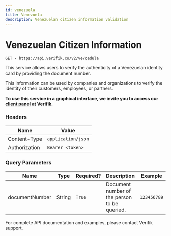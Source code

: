 ```yaml
---
id: venezuela
title: Venezuela
description: Venezuelan citizen information validation
---
```


# Venezuelan Citizen Information

`GET - https://api.verifik.co/v2/ve/cedula`

This service allows users to verify the authenticity of a Venezuelan identity card by providing the document number.

This information can be used by companies and organizations to verify the identity of their customers, employees, or partners.

**To use this service in a graphical interface, we invite you to access our** [**client panel**](https://app.verifik.co/data/api/All/1) **at Verifik.**

### **Headers**

| Name          | Value              |
| ------------- | ------------------ |
| Content-Type  | `application/json` |
| Authorization | `Bearer <token>`   |

### **Query Parameters**

<table><thead><tr><th width="186">Name</th><th width="99">Type</th><th width="106">Required?</th><th width="222">Description</th><th>Example</th></tr></thead><tbody><tr><td>documentNumber</td><td>String</td><td><code>True</code></td><td>Document number of the person to be queried.</td><td><code>123456789</code></td></tr></tbody></table>

For complete API documentation and examples, please contact Verifik support.
